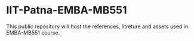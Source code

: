 # IIT-Patna-EMBA-MB551
This public repository will host the references, litreture and assets used in EMBA-MB551 course.
